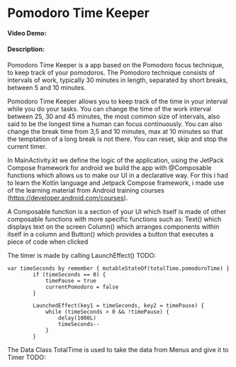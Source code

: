 # Pomodoro Time Keeper
#### Video Demo:  <URL HERE>
#### Description:

Pomodoro Time Keeper is a app based on the Pomodoro focus technique, 
to keep track of your pomodoros.
The Pomodoro technique consists of intervals of work, typically 30 minutes in length,
separated by short breaks, between 5 and 10 minutes.

Pomodoro Time Keeper allows you to keep track of the time in your interval while you do your tasks.
You can change the time of the work interval between 25, 30 and 45 minutes, the most common size
of intervals, also said to be the longest time a human can focus continuously.
You can also change the break time from 3,5 and 10 minutes, max at 10 minutes so that the temptation
of a long break is not there.
You can reset, skip and stop the current timer.

In MainActivity.kt we define the logic of the application, using the JetPack Compose framework for
android we build the app with @Composable functions which allows us to make our UI in a declarative
way. For this i had to learn the Kotlin language and Jetpack Compose framework, i made use of the
learning material from Android training courses (https://developer.android.com/courses).

A Composable function is a section of your UI which itself is made of other composable functions
with more specific functions such as: Text() which displays text on the screen
Column() which arranges components within itself in a column
and
Button() which provides a button that executes a piece of code when clicked

The timer is made by calling LaunchEffect() TODO:
```
var timeSeconds by remember { mutableStateOf(totalTime.pomodoroTime) }
        if (timeSeconds == 0) {
            timePause = true
            currentPomodoro = false
        }

        LaunchedEffect(key1 = timeSeconds, key2 = timePause) {
            while (timeSeconds > 0 && !timePause) {
                delay(1000L)
                timeSeconds--
            }
        }
```
The Data Class TotalTime is used to take the data from Menus and give it to Timer TODO:
